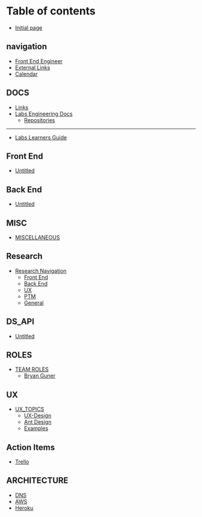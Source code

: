 Table of contents
=================

-   [Initial page](https://lambda-labs.gitbook.io/lambda-labs/README)

navigation
----------

-   [Front End Engineer](https://lambda-labs.gitbook.io/lambda-labs/navigation/front-end-engineer)
-   [External Links](https://lambda-labs.gitbook.io/lambda-labs/navigation/untitled-1)
-   [Calendar](https://lambda-labs.gitbook.io/lambda-labs/navigation/calendar)

DOCS
----

-   [Links](https://lambda-labs.gitbook.io/lambda-labs/docs/untitled)
-   [Labs Engineering Docs](https://lambda-labs.gitbook.io/lambda-labs/docs/labs-engineering-docs/README)
    -   [Repositories](https://lambda-labs.gitbook.io/lambda-labs/docs/labs-engineering-docs/repositories)

------------------------------------------------------------------------

-   [Labs Learners Guide](https://lambda-labs.gitbook.io/lambda-labs/labs-learners-guide)

Front End
---------

-   [Untitled](https://lambda-labs.gitbook.io/lambda-labs/front-end/untitled)

Back End
--------

-   [Untitled](https://lambda-labs.gitbook.io/lambda-labs/back-end/untitled)

MISC
----

-   [MISCELLANEOUS](https://lambda-labs.gitbook.io/lambda-labs/misc/untitled)

Research
--------

-   [Research Navigation](https://lambda-labs.gitbook.io/lambda-labs/research/untitled/README)
    -   [Front End](https://lambda-labs.gitbook.io/lambda-labs/research/untitled/front-end)
    -   [Back End](https://lambda-labs.gitbook.io/lambda-labs/research/untitled/back-end)
    -   [UX](https://lambda-labs.gitbook.io/lambda-labs/research/untitled/ux)
    -   [PTM](https://lambda-labs.gitbook.io/lambda-labs/research/untitled/ptm)
    -   [General](https://lambda-labs.gitbook.io/lambda-labs/research/untitled/general)

DS\_API
-------

-   [Untitled](https://lambda-labs.gitbook.io/lambda-labs/ds_api/untitled)

ROLES
-----

-   [TEAM ROLES](https://lambda-labs.gitbook.io/lambda-labs/roles/untitled/README)
    -   [Bryan Guner](https://lambda-labs.gitbook.io/lambda-labs/roles/untitled/bryan-guner)

UX
--

-   [UX\_TOPICS](https://lambda-labs.gitbook.io/lambda-labs/ux/untitled/README)
    -   [UX-Design](https://lambda-labs.gitbook.io/lambda-labs/ux/untitled/ux-design)
    -   [Ant Design](https://lambda-labs.gitbook.io/lambda-labs/ux/untitled/ant-design)
    -   [Examples](https://lambda-labs.gitbook.io/lambda-labs/ux/untitled/examples)

Action Items
------------

-   [Trello](https://lambda-labs.gitbook.io/lambda-labs/action-items/untitled)

ARCHITECTURE
------------

-   [DNS](https://lambda-labs.gitbook.io/lambda-labs/architecture/dns)
-   [AWS](https://lambda-labs.gitbook.io/lambda-labs/architecture/aws)
-   [Heroku](https://lambda-labs.gitbook.io/lambda-labs/architecture/heroku)
